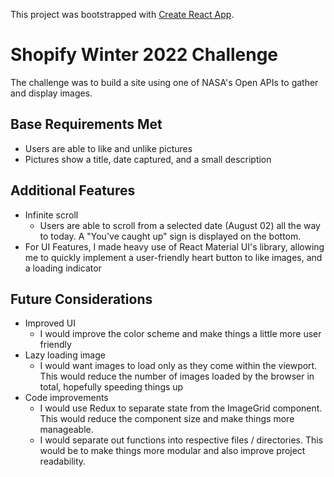This project was bootstrapped with [Create React App](https://github.com/facebook/create-react-app).

# Shopify Winter 2022 Challenge

The challenge was to build a site using one of NASA's Open APIs to gather and display images. 

## Base Requirements Met
- Users are able to like and unlike pictures
- Pictures show a title, date captured, and a small description

## Additional Features
- Infinite scroll
    - Users are able to scroll from a selected date (August 02) all the way to today. A "You've caught up" sign is displayed on the bottom.
- For UI Features, I made heavy use of React Material UI's library, allowing me to quickly implement a user-friendly heart button to like images, and a loading indicator

## Future Considerations
- Improved UI 
    - I would improve the color scheme and make things a little more user friendly
- Lazy loading image
    - I would want images to load only as they come within the viewport. This would reduce the number of images loaded by the browser in total, hopefully speeding things up 
- Code improvements
    - I would use Redux to separate state from the ImageGrid component. This would reduce the component size and make things more manageable.
    - I would separate out functions into respective files / directories. This would be to make things more modular and also improve project readability.
